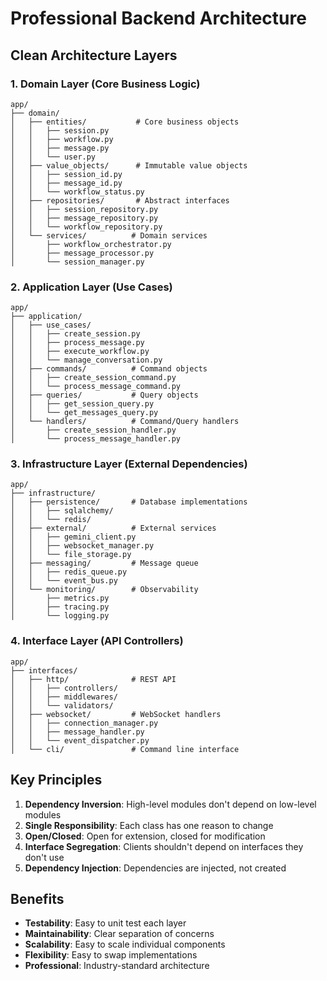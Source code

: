 # Professional Backend Architecture

## Clean Architecture Layers

### 1. **Domain Layer** (Core Business Logic)
```
app/
├── domain/
│   ├── entities/           # Core business objects
│   │   ├── session.py
│   │   ├── workflow.py
│   │   ├── message.py
│   │   └── user.py
│   ├── value_objects/      # Immutable value objects
│   │   ├── session_id.py
│   │   ├── message_id.py
│   │   └── workflow_status.py
│   ├── repositories/       # Abstract interfaces
│   │   ├── session_repository.py
│   │   ├── message_repository.py
│   │   └── workflow_repository.py
│   └── services/          # Domain services
│       ├── workflow_orchestrator.py
│       ├── message_processor.py
│       └── session_manager.py
```

### 2. **Application Layer** (Use Cases)
```
app/
├── application/
│   ├── use_cases/
│   │   ├── create_session.py
│   │   ├── process_message.py
│   │   ├── execute_workflow.py
│   │   └── manage_conversation.py
│   ├── commands/          # Command objects
│   │   ├── create_session_command.py
│   │   └── process_message_command.py
│   ├── queries/           # Query objects
│   │   ├── get_session_query.py
│   │   └── get_messages_query.py
│   └── handlers/          # Command/Query handlers
│       ├── create_session_handler.py
│       └── process_message_handler.py
```

### 3. **Infrastructure Layer** (External Dependencies)
```
app/
├── infrastructure/
│   ├── persistence/       # Database implementations
│   │   ├── sqlalchemy/
│   │   └── redis/
│   ├── external/          # External services
│   │   ├── gemini_client.py
│   │   ├── websocket_manager.py
│   │   └── file_storage.py
│   ├── messaging/         # Message queue
│   │   ├── redis_queue.py
│   │   └── event_bus.py
│   └── monitoring/        # Observability
│       ├── metrics.py
│       ├── tracing.py
│       └── logging.py
```

### 4. **Interface Layer** (API Controllers)
```
app/
├── interfaces/
│   ├── http/              # REST API
│   │   ├── controllers/
│   │   ├── middlewares/
│   │   └── validators/
│   ├── websocket/         # WebSocket handlers
│   │   ├── connection_manager.py
│   │   ├── message_handler.py
│   │   └── event_dispatcher.py
│   └── cli/               # Command line interface
```

## Key Principles

1. **Dependency Inversion**: High-level modules don't depend on low-level modules
2. **Single Responsibility**: Each class has one reason to change
3. **Open/Closed**: Open for extension, closed for modification
4. **Interface Segregation**: Clients shouldn't depend on interfaces they don't use
5. **Dependency Injection**: Dependencies are injected, not created

## Benefits

- **Testability**: Easy to unit test each layer
- **Maintainability**: Clear separation of concerns
- **Scalability**: Easy to scale individual components
- **Flexibility**: Easy to swap implementations
- **Professional**: Industry-standard architecture 